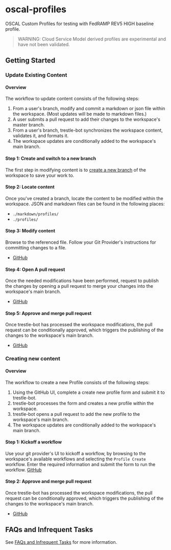 # oscal-profiles

OSCAL Custom Profiles for testing with FedRAMP REV5 HIGH baseline profile.

> WARNING: Cloud Service Model derived profiles are experimental and have not been validated. 

## Getting Started

### Update Existing Content
#### Overview
The workflow to update content consists of the following steps:

1. From a user's branch, modify and commit a markdown or json file within the workspace. (Most updates will be made to markdown files.)
2. A user submits a pull request to add their changes to the workspace's master branch.
3. From a user's branch, trestle-bot synchronizes the workspace content, validates it, and formats it. 
4. The workspace updates are conditionally added to the workspace's main branch.


#### Step 1: Create and switch to a new branch
The first step in modifying content is to [create a new branch](https://docs.github.com/en/github/collaborating-with-issues-and-pull-requests/creating-and-deleting-branches-within-your-repository) of the workspace to save your work to.

#### Step 2: Locate content
 Once you've created a branch, locate the content to be modified within the workspace. JSON and markdown files can be found in the following places:
- `./markdown/profiles/`
- `./profiles/`


#### Step 3: Modify content
Browse to the referenced file. Follow your Git Provider's instructions for committing changes to a file.
- [GitHub](https://docs.github.com/en/github/managing-files-in-a-repository/editing-files-in-your-repository)


#### Step 4: Open A pull request
Once the needed modifications have been performed, request to publish the changes by opening a pull request to merge your changes into the workspace's main branch.

- [GitHub](https://docs.github.com/en/github/collaborating-with-issues-and-pull-requests/creating-a-pull-request)


#### Step 5: Approve and merge pull request
Once trestle-bot has processed the workspace modifications, the pull request can be conditionally approved, which triggers the publishing of the changes to the workspace's main branch.

- [GitHub](https://docs.github.com/en/github/collaborating-with-issues-and-pull-requests/approving-a-pull-request-with-required-reviews)


### Creating new content
#### Overview
The workflow to create a new Profile consists of the following steps:

1. Using the GitHub UI, complete a create new profile form and submit it to trestle-bot.
2. trestle-bot processes the form and creates a new profile within the workspace.
3. trestle-bot opens a pull request to add the new profile to the workspace's main branch.
4. The workspace updates are conditionally added to the workspace's main branch.


#### Step 1: Kickoff a workflow
Use your git provider's UI to kickoff a workflow, by browsing to the workspace's available workflows and selecting the `Profile Create` workflow. Enter the required information and submit the form to run the workflow.
[GitHub](https://docs.github.com/en/actions/managing-workflow-runs/manually-running-a-workflow#running-a-workflow)


#### Step 2: Approve and merge pull request
Once trestle-bot has processed the workspace modifications, the pull request can be conditionally approved, which triggers the publishing of the changes to the workspace's main branch.

- [GitHub](https://docs.github.com/en/github/collaborating-with-issues-and-pull-requests/approving-a-pull-request-with-required-reviews)

## FAQs and Infrequent Tasks

See [FAQs and Infrequent Tasks](./docs/faqs.md) for more information.

